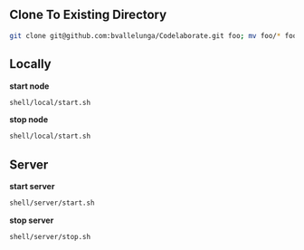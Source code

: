 Clone To Existing Directory
-----------------------------
```bash
git clone git@github.com:bvallelunga/Codelaborate.git foo; mv foo/* foo/.git* .; rm -R foo/
```


Locally
---------
**start node**
```bash
shell/local/start.sh
```

**stop node**
```bash
shell/local/start.sh
```


Server
-----------
**start server**
```bash
shell/server/start.sh
```

**stop server**
```bash
shell/server/stop.sh
```
